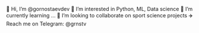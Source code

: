 👋 Hi, I’m @gornostaevdev
👀 I’m interested in Python, ML, Data science
🌱 I’m currently learning ...
💞️ I’m looking to collaborate on sport science projects
✈️ Reach me on Telegram: @grnstv

<!---
gornostaevdev/gornostaevdev is a ✨ special ✨ repository because its `README.md` (this file) appears on your GitHub profile.
You can click the Preview link to take a look at your changes.
--->
